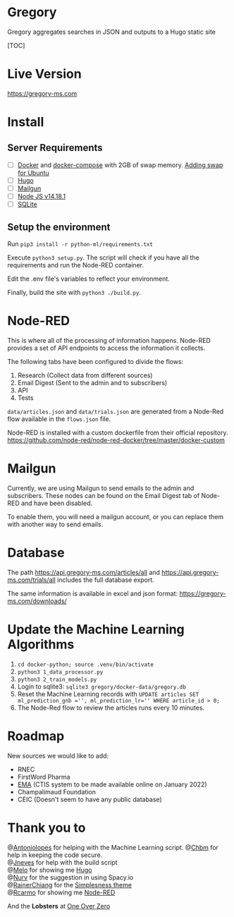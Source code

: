 # Gregory
Gregory aggregates searches in JSON and outputs to a Hugo static site

[TOC]

# Live Version

https://gregory-ms.com

# Install

## Server Requirements

- [ ] [Docker](https://www.docker.com/) and [docker-compose](https://docs.docker.com/compose/) with 2GB of swap memory. [Adding swap for Ubuntu](https://www.digitalocean.com/community/tutorials/how-to-add-swap-space-on-ubuntu-20-04) 
- [ ] [Hugo](https://gohugo.io/) 
- [ ] [Mailgun](https://www.mailgun.com/)
- [ ] [Node JS v14.18.1](https://nodejs.org/en/)
- [ ] [SQLite](https://www.sqlite.org/index.html)

## Setup the environment

Run `pip3 install -r python-ml/requirements.txt`

Execute `python3 setup.py`. The script will check if you have all the requirements and run the Node-RED container.

Edit the .env file's variables to reflect your environment.

Finally, build the site with `python3 ./build.py`.

# Node-RED

This is where all of the processing of information happens. Node-RED provides a set of API endpoints to access the information it collects.

The following tabs have been configured to divide the flows:

1. Research (Collect data from different sources)
2. Email Digest (Sent to the admin and to subscribers)
3. API
4. Tests

`data/articles.json` and `data/trials.json` are generated from a Node-Red flow available in the `flows.json` file.

Node-RED is installed with a custom dockerfile from their official repository. https://github.com/node-red/node-red-docker/tree/master/docker-custom 

# Mailgun

Currently, we are using Mailgun to send emails to the admin and subscribers. These nodes can be found on the Email Digest tab of Node-RED and have been disabled.

To enable them, you will need a mailgun account, or you can replace them with another way to send emails.

# Database

The path https://api.gregory-ms.com/articles/all and https://api.gregory-ms.com/trials/all includes the full database export.

The same information is available in excel and json format: https://gregory-ms.com/downloads/

# Update the Machine Learning Algorithms

1. `cd docker-python; source .venv/bin/activate`
2. `python3 1_data_processor.py`
3. `python3 2_train_models.py`
4. Login to sqlite3: `sqlite3 gregory/docker-data/gregory.db`
5. Reset the Machine Learning records with `UPDATE articles SET ml_prediction_gnb ='', ml_prediction_lr='' WHERE article_id > 0;`
6. The Node-Red flow to review the articles runs every 10 minutes. 

# Roadmap

New sources we would like to add:
 - RNEC
 - FirstWord Pharma
 - [EMA](https://www.ema.europa.eu/en/human-regulatory/research-development/clinical-trials/clinical-trials-information-system-training-support) (CTIS system to be made available online on January 2022)
 - Champalimaud Foundation
 - CEIC (Doesn't seem to have any public database)


# Thank you to
@[Antoniolopes](https://github.com/antoniolopes) for helping with the Machine Learning script.
@[Chbm](https://github.com/chbm) for help in keeping the code secure.    
@[Jneves](https://github.com/jneves) for help with the build script    
@[Melo](https://github.com/melo) for showing me [Hugo](https://github.com/gohugoio/hugo)    
@[Nurv](https://github.com/nurv) for the suggestion in using Spacy.io    
@[RainerChiang](https://github.com/RainerChiang) for the [Simplesness theme](https://github.com/RainerChiang/simpleness)    
@[Rcarmo](https://github.com/rcarmo) for showing me [Node-RED](https://github.com/node-red/node-red)       

And the **Lobsters** at [One Over Zero](https://github.com/oneoverzero)


